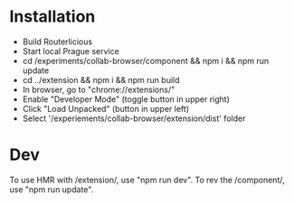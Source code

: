 Installation
============
* Build Routerlicious
* Start local Prague service
* cd /experiments/collab-browser/component && npm i && npm run update
* cd ../extension && npm i && npm run build
* In browser, go to "chrome://extensions/"
* Enable "Developer Mode" (toggle button in upper right)
* Click "Load Unpacked" (button in upper left)
* Select '/experiements/collab-browser/extension/dist' folder

Dev
===
To use HMR with /extension/, use "npm run dev".
To rev the /component/, use "npm run update".